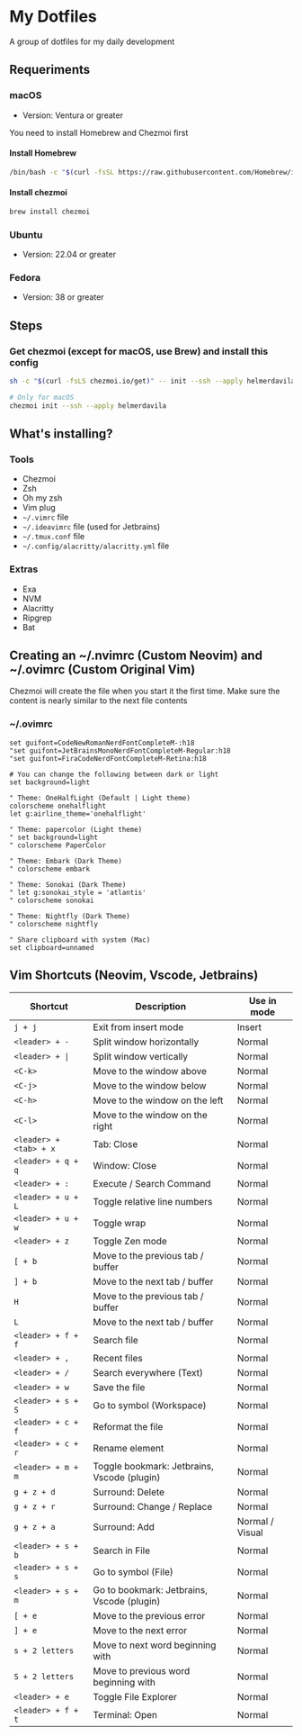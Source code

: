 # My Dotfiles

A group of dotfiles for my daily development

## Requeriments

### macOS

- Version: Ventura or greater

You need to install Homebrew and Chezmoi first

#### Install Homebrew

```bash
/bin/bash -c "$(curl -fsSL https://raw.githubusercontent.com/Homebrew/install/HEAD/install.sh)"
```

#### Install chezmoi

```bash
brew install chezmoi
```

### Ubuntu

- Version: 22.04 or greater

### Fedora

- Version: 38 or greater

## Steps

### Get chezmoi (except for macOS, use Brew) and install this config

```bash
sh -c "$(curl -fsLS chezmoi.io/get)" -- init --ssh --apply helmerdavila
```

```bash
# Only for macOS
chezmoi init --ssh --apply helmerdavila
```

## What's installing?

### Tools

- Chezmoi
- Zsh
- Oh my zsh
- Vim plug
- `~/.vimrc` file
- `~/.ideavimrc` file (used for Jetbrains)
- `~/.tmux.conf` file
- `~/.config/alacritty/alacritty.yml` file

### Extras

- Exa
- NVM
- Alacritty
- Ripgrep
- Bat

## Creating an ~/.nvimrc (Custom Neovim) and ~/.ovimrc (Custom Original Vim)

Chezmoi will create the file when you start it the first time. Make sure the content is nearly similar to the next file contents

### ~/.ovimrc

```vim
set guifont=CodeNewRomanNerdFontCompleteM-:h18
"set guifont=JetBrainsMonoNerdFontCompleteM-Regular:h18
"set guifont=FiraCodeNerdFontCompleteM-Retina:h18

# You can change the following between dark or light
set background=light

" Theme: OneHalfLight (Default | Light theme)
colorscheme onehalflight
let g:airline_theme='onehalflight'

" Theme: papercolor (Light theme)
" set background=light
" colorscheme PaperColor

" Theme: Embark (Dark Theme)
" colorscheme embark

" Theme: Sonokai (Dark Theme)
" let g:sonokai_style = 'atlantis'
" colorscheme sonokai

" Theme: Nightfly (Dark Theme)
" colorscheme nightfly

" Share clipboard with system (Mac)
set clipboard=unnamed
```

## Vim Shortcuts (Neovim, Vscode, Jetbrains)

| Shortcut | Description | Use in mode |
| --- | --- | --- |
| `j + j` | Exit from insert mode | Insert |
| `<leader> + -` | Split window horizontally | Normal |
| `<leader> + \|` | Split window vertically | Normal |
| `<C-k>` | Move to the window above | Normal |
| `<C-j>` | Move to the window below | Normal |
| `<C-h>` | Move to the window on the left | Normal |
| `<C-l>` | Move to the window on the right | Normal |
| `<leader> + <tab> + x` | Tab: Close | Normal |
| `<leader> + q + q` | Window: Close | Normal |
| `<leader> + :` | Execute / Search Command | Normal |
| `<leader> + u + L` | Toggle relative line numbers | Normal |
| `<leader> + u + w` | Toggle wrap | Normal |
| `<leader> + z` | Toggle Zen mode | Normal |
| `[ + b` | Move to the previous tab / buffer | Normal |
| `] + b` | Move to the next tab / buffer | Normal |
| `H` | Move to the previous tab / buffer | Normal |
| `L` | Move to the next tab / buffer | Normal |
| `<leader> + f + f` | Search file | Normal |
| `<leader> + ,` | Recent files | Normal |
| `<leader> + /` | Search everywhere (Text) | Normal |
| `<leader> + w` | Save the file | Normal |
| `<leader> + s + S` | Go to symbol (Workspace) | Normal |
| `<leader> + c + f` | Reformat the file | Normal |
| `<leader> + c + r` | Rename element | Normal |
| `<leader> + m + m` | Toggle bookmark: Jetbrains, Vscode (plugin) | Normal |
| `g + z + d` | Surround: Delete | Normal |
| `g + z + r` | Surround: Change / Replace | Normal |
| `g + z + a` | Surround: Add | Normal / Visual |
| `<leader> + s + b` | Search in File | Normal |
| `<leader> + s + s` | Go to symbol (File) | Normal |
| `<leader> + s + m` | Go to bookmark: Jetbrains, Vscode (plugin) | Normal |
| `[ + e` | Move to the previous error | Normal |
| `] + e` | Move to the next error | Normal |
| `s + 2 letters` | Move to next word beginning with | Normal |
| `S + 2 letters` | Move to previous word beginning with | Normal |
| `<leader> + e` | Toggle File Explorer | Normal |
| `<leader> + f + t` | Terminal: Open | Normal |